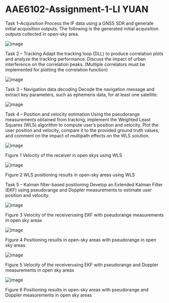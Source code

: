 # AAE6102-Assignment-1-LI YUAN

Task 1–Acquisition
Process the IF data using a GNSS SDR and generate initial acquisition outputs. The following is the generated initial acquisition outputs collected in open-sky area.

![image](https://github.com/user-attachments/assets/c15b8fd7-aea4-4ca4-adc3-f647a64ab180)




Task 2 – Tracking
Adapt the tracking loop (DLL) to produce correlation plots and analyze the tracking performance. Discuss the impact of urban interference on the correlation peaks. (Multiple correlators must be implemented for plotting the correlation function)

![image](https://github.com/user-attachments/assets/a0804ba9-e662-4277-9ef8-7f6c49c72b4c)




Task 3 – Navigation data decoding
Decode the navigation message and extract key parameters, such as ephemeris data, for at least one satellite.

![image](https://github.com/user-attachments/assets/4327f74b-7a14-4b3b-863b-678edf51abbb)






Task 4 – Position and velocity estimation
Using the pseudorange measurements obtained from tracking, implement the Weighted Least Squares (WLS) algorithm to compute user’s position and velocity. Plot the user position and velocity, compare it to the provided ground truth values, and comment on the impact of multipath effects on the WLS solution.


![image](https://github.com/user-attachments/assets/113a483f-bacc-41f4-beda-1d6e64157dbe)


Figure 1 Velocity of the receiver in open skys using WLS


![image](https://github.com/user-attachments/assets/02d3a57b-538f-4788-882d-b8661df31591)


Figure 2 WLS positioning results in open-sky areas using WLS






Task 5 – Kalman filter-based positioning
Develop an Extended Kalman Filter (EKF) using pseudorange and Doppler measurements to estimate user position and velocity.

![image](https://github.com/user-attachments/assets/82a37abe-929e-4f10-a7e6-7ee8f025f08c)




Figure 3 Velocity of the receiverusing EKF with pseudorange measurements in open sky areas


![image](https://github.com/user-attachments/assets/78f45a03-a019-4757-a0e3-68bc6c74c35b)


Figure 4 Positioning results in open-sky areas with pseudorange in open sky areas



![image](https://github.com/user-attachments/assets/ded795b4-35cb-4183-9dbd-e06e691daf63)



Figure 5 Velocity of the receiverusing EKF with pseudorange and Doppler measurements in open sky areas

![image](https://github.com/user-attachments/assets/8ee22d15-fdeb-43fa-a9cb-15fae3ff2f2d)


Figure 6 Positioning results in open-sky areas with pseudorange and Doppler measurements in open sky areas

